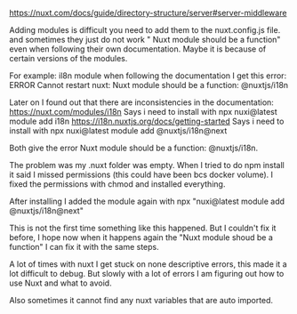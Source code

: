 https://nuxt.com/docs/guide/directory-structure/server#server-middleware


Adding modules is difficult you need to add them to the nuxt.config.js file. and sometimes they just do not work " Nuxt module should be a function" even when following their own documentation. Maybe it is because of certain versions of the modules.

For example: il8n module
when following the documentation I get this error:
ERROR  Cannot restart nuxt:  Nuxt module should be a function: @nuxtjs/i18n


Later on I found out that there are inconsistencies in the documentation:
https://nuxt.com/modules/i18n Says i need to install with npx nuxi@latest module add i18n
https://i18n.nuxtjs.org/docs/getting-started Says i need to install with npx nuxi@latest module add @nuxtjs/i18n@next

Both give the error Nuxt module should be a function: @nuxtjs/i18n.

The problem was my .nuxt folder was empty. When I tried to do npm install it said I missed permissions (this could have been bcs docker volume). I fixed the permissions with chmod and installed everything.

After installing I added the module again with npx "nuxi@latest module add @nuxtjs/i18n@next"

This is not the first time something like this happened. But I couldn't fix it before, I hope now when it happens again the "Nuxt module shoud be a function" I can fix it with the same steps.



A lot of times with nuxt I get stuck on none descriptive errors, this made it a lot difficult to debug. But slowly with a lot of errors I am figuring out how to use Nuxt and what to avoid.



Also sometimes it cannot find any nuxt variables that are auto imported.